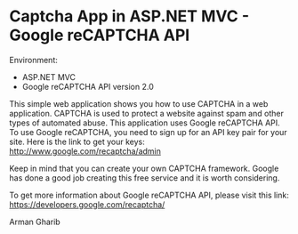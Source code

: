 # Captcha App in ASP.NET MVC - 	Google reCAPTCHA API

Environment: 
-	ASP.NET MVC
-	Google reCAPTCHA API version 2.0

This simple web application shows you how to use CAPTCHA in a web application. CAPTCHA is used to protect a website against spam and other types of automated abuse. This application uses Google reCAPTCHA API. To use Google reCAPTCHA, you need to sign up for an API key pair for your site. Here is the link to get your keys: http://www.google.com/recaptcha/admin

Keep in mind that you can create your own CAPTCHA framework. Google has done a good job creating this free service and it is worth considering.

To get more information about Google reCAPTCHA API, please visit this link:
https://developers.google.com/recaptcha/

Arman Gharib
